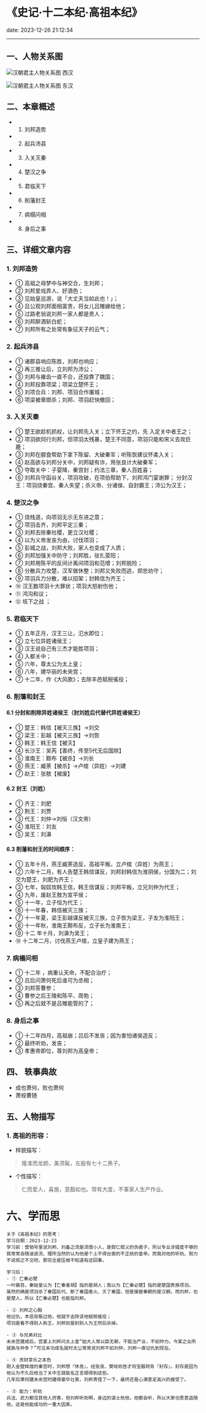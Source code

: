 # 《史记·十二本纪·高祖本纪》
date: 2023-12-26 21:12:34

---

## 一、人物关系图

![汉朝君主人物关系图 西汉](https://s11.ax1x.com/2023/12/26/pibgAEQ.png)

![汉朝君主人物关系图 东汉](https://s11.ax1x.com/2023/12/26/pibgENj.png)

## 二、本章概述

- 1. 刘邦造势
- 2. 起兵沛县
- 3. 入关灭秦
- 4. 楚汉之争
- 5. 君临天下
- 6. 削藩封王
- 7. 病榻问相
- 8. 身后之事

## 三、详细文章内容

### 1. 刘邦造势
- ① 高祖之母梦中与神交合，生刘邦；
- ② 刘邦爱戏弄人、好酒色；
- ③ 见始皇巡游，说「大丈夫当如此也！」；
- ④ 吕公观刘邦面相富贵，将女儿吕雉嫁给他；
- ⑤ 过路老翁说刘邦一家人都是贵人；
- ⑥ 刘邦醉酒斩白蛇；
- ⑦ 刘邦所有之处常有象征天子的云气；

### 2. 起兵沛县
- ① 诸郡县响应陈胜，刘邦也响应；
- ② 再三推让后，立刘邦为沛公；
- ③ 刘邦与雍齿一直不合，还投靠了魏国；
- ④ 刘邦投靠项梁；项梁立楚怀王；
- ⑤ 刘项合兵：刘邦、项羽合作屠城；
- ⑥ 项梁被章邯杀；刘邦、项羽赶快撤回；

### 3. 入关灭秦
- ① 楚王欲趁机抓权，让刘邦先入关；立下怀王之约，先 入定关中者王之；
- ② 项羽欲同行刘邦，但项羽太残暴，楚王不同意，项羽只能和宋义去攻巨鹿；
- ③ 刘邦在郦食帮助下拿下陈留、大破秦军；听陈恢建议怀柔入关；
- ④ 赵高欲与刘邦分关中，刘邦疑有诈，用张良计大破秦军；
- ⑤ 夺取关中：子婴降，秦宫封；约法三章，秦人百姓喜；
- ⑥ 刘邦兵守函谷关，项羽攻破，在项伯帮助下，刘邦鸿门宴谢罪；
分封汉王：项羽烧秦宫、秦人失望；杀义帝、分诸侯、自封霸王；沛公为汉王；

### 4. 楚汉之争
- ① 烧栈道，向项羽无示无东进之意；
- ② 项羽击齐，刘邦平定三秦；
- ③ 刘邦去除秦社稷，更立汉社稷；
- ④ 以为义帝发丧为由，讨伐项羽；
- ⑤ 彭城之战，刘邦大败，家人也变成了人质；
- ⑥ 刘邦加强关中防守；刘邦胜，驻扎荥阳；
- ⑦ 刘邦用陈平的反间计离间项羽和范增；刘邦脱险；
- ⑧ 分散兵力攻楚，汉军做休整；刘邦又失败而逃，郑忠劝守；
- ⑨ 项羽兵力分散，难以招架；封韩信为齐王；
- ⑩ 汉王数项羽十大罪状；项羽大怒射伤他；
- ⑪ 鸿沟和议；
- ⑫ 垓下之战 ；

### 5. 君临天下
- ① 五年正月，汉王三让，氾水即位；
- ② 立七位异姓诸侯王；
- ③ 汉王说自己有三杰才能胜项羽；
- ④ 入都关中；
- ⑤ 六年，尊太公为太上皇；
- ⑥ 八年，建华丽的未央宫；
- ⑦ 十二年，作《大风歌》；去除丰邑赋税徭役；

### 6. 削藩和封王
#### 6.1 分封和削除异姓诸侯王（封刘姓后代替代异姓诸侯王）
- ① 楚王：韩信【被灭三族】→刘交
- ② 梁王：彭越【被灭三族】→刘恢
- ③ 韩王：韩王信【被灭】
- ④ 长沙王：吴芮【善终，传至5代无后国除】
- ⑤ 淮南王：黥布【被杀】→刘长
- ⑥ 燕王：臧荼【被杀】→卢绾（异姓）→刘建
- ⑦ 赵王：张敖【被废】

#### 6.2 封王（刘姓）
- ① 齐王：刘肥
- ② 荆王：刘贾
- ③ 代王：刘仲→刘恒（汉文帝）
- ④ 淮阳王：刘友
- ⑤ 吴王：刘濞

#### 6.3 削藩和封王的时间顺序：
- ① 五年十月，燕王臧荼造反，高祖平叛，立卢绾（异姓）为燕王；
- ② 六年十二月，有人告楚王韩信谋反，刘邦封韩信为淮阴侯，分国为二；刘交为楚王，刘肥为齐王；
- ③ 七年，匈奴攻韩王信，韩王信谋反；刘邦平叛，立兄刘仲为代王；
- ④ 九年，废赵王敖为宣平侯；
- ⑤ 十一年，立子恒为代王；
- ⑥ 十一年春，韩信被灭三族；
- ⑦ 十一年夏，梁王彭越谋反被灭三族，立子恢为梁王，子友为淮阳王；
- ⑧ 十一年秋，淮南王黥布反，立子长为淮南王；
- ⑨ 十二 年十月，刘濞为吴王；
- ⑩ 十二年二月，讨伐燕王卢绾，立皇子建为燕王；

### 7. 病榻问相
- ① 十二年 ，病重认天命，不配合治疗；
- ② 吕后问萧何死后谁可为丞相；
- ③ 刘邦答曹参；
- ④ 曹参之后王陵和陈平、周勃；
- ⑤ 再之后就不是吕雉能管的了；

### 8. 身后之事
- ① 十二年四月，高祖崩；吕后不发丧；因为害怕诸侯造反；
- ② 最终听劝，发丧；
- ③ 孝惠帝即位，尊刘邦为高皇帝；

## 四、 轶事典故

- 成也萧何，败也萧何
- 萧规曹随

## 五、人物描写

### 1. 高祖的形容：

- 样貌描写：
> 隆准而龙颜，美须髯，左股有七十二黑子。

- 个性描写：
> 仁而爱人，喜施，意豁如也。常有大度，不事家人生产作业。

# 六、学而思

```
关于《高祖本纪》的思考：
学习日期：2023-12-23
学习前：营销号里说刘邦、刘备之流是流氓小人，是假仁假义的伪君子，所以专业涉猎度不够的我常常会随波逐流、理所当然的认为他是个上不得台面的不正统的皇帝。而我对他的听劝、努力不说视之不见吧，那完全是压根不知道有这回事。

学习后：
- ① 亡秦必楚
一叶蔽目，秦始皇认为【亡秦者胡】指的是胡人；我以为【亡秦必楚】指的是楚国贵族项羽。
虽然的确是项羽杀了秦国后代、断了秦国香火、灭了秦国，但是接替秦朝的是汉朝，而刘邦，也是楚人，所以【亡秦必楚】也能指刘邦。

- ② 刘邦之心胸
他记仇，丰邑背叛过他，他就不去除该地赋税徭役；
项羽是看不得别人称王，刘邦则是封别人为王然后杀掉。

- ③ 与兄弟对比
未央宫建成后，宫宴上刘邦问太上皇“始大人常以臣无赖，不能治产业，不如仲力。今某之业所就孰与仲多？”可见未功成名就时太公常常说刘邦不如刘仲，刘邦一直记仇到现在。

- ④ 贪财享乐之本色
刚入金壁辉煌的秦宫时，刘邦想『休息』，经张良、樊哙劝告才将宝器财务『封存』，封存是因为他认为不久后他当了关中王就能名正言顺得到这些。
几年后萧何建未央宫时建得豪华壮美，刘邦责怪了一下，最终还是心满意足高兴的接受了。

- ⑤ 能力：听劝
兵法、武力都没其他人厉害，但刘邦听劝啊，身边的谋士劝他，他都会听，所以大家也愿意追随他，这是他能成功的一重大因素。
```